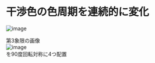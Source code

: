 # 干渉色の色周期を連続的に変化  
![image](https://user-images.githubusercontent.com/52544918/147499300-46e1242b-c221-4199-8d2c-9137cca50083.png)  


第3象限の画像  
![image](https://user-images.githubusercontent.com/52544918/147495406-fe92cad6-6f12-4fc1-9a94-e9db017b2518.png)  
を90度回転対称に4つ配置  
